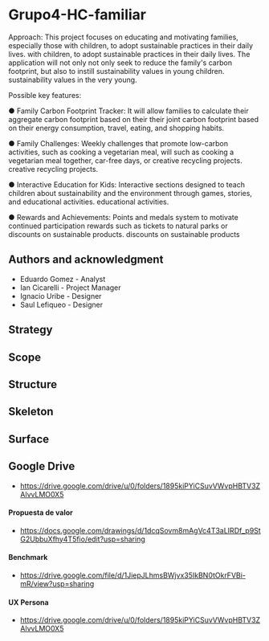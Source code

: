 # Grupo4-HC-familiar

Approach: This project focuses on educating and motivating families, especially those with children, to adopt sustainable practices in their daily lives.
with children, to adopt sustainable practices in their daily lives. The application will not only
not only seek to reduce the family's carbon footprint, but also to instill sustainability values in young children.
sustainability values in the very young.

Possible key features:

● Family Carbon Footprint Tracker: It will allow families to calculate their aggregate carbon footprint based on their
their joint carbon footprint based on their energy consumption, travel, eating, and
shopping habits.

● Family Challenges: Weekly challenges that promote low-carbon activities, such as cooking a vegetarian meal, will
such as cooking a vegetarian meal together, car-free days, or creative recycling projects.
creative recycling projects.

● Interactive Education for Kids: Interactive sections designed to teach
children about sustainability and the environment through games, stories, and educational activities.
educational activities.

● Rewards and Achievements: Points and medals system to motivate continued participation
rewards such as tickets to natural parks or discounts on sustainable products.
discounts on sustainable products

## Authors and acknowledgment
+ Eduardo Gomez - Analyst
+ Ian Cicarelli - Project Manager
+ Ignacio Uribe - Designer
+ Saul Lefiqueo - Designer

## Strategy
## Scope
## Structure
## Skeleton
## Surface


## Google Drive
+ https://drive.google.com/drive/u/0/folders/1895kiPYiCSuvVWvpHBTV3ZAlvvLMO0X5
  
#### Propuesta de valor
+ https://docs.google.com/drawings/d/1dcqSovm8mAgVc4T3aLIRDf_p9StG2UbbuXfhy4T5fio/edit?usp=sharing

#### Benchmark
+ https://drive.google.com/file/d/1JiepJLhmsBWjvx35IkBN0tOkrFVBi-mR/view?usp=sharing

#### UX Persona
+ https://drive.google.com/drive/u/0/folders/1895kiPYiCSuvVWvpHBTV3ZAlvvLMO0X5

